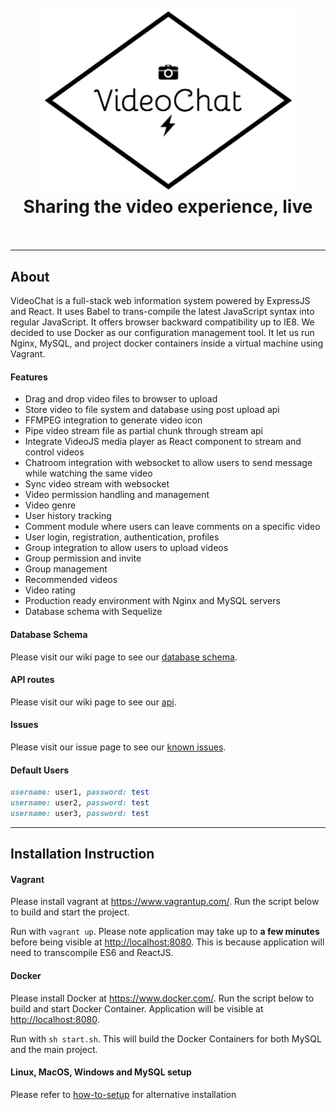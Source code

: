 <h1 align="center">
  <br>
  <img src="/src/view/public/Images/black-logo.png" alt="VideoChat" width="400">
  <br>
  Sharing the video experience, live
  <br>
  <br>
</h1>

---------------------

## About
VideoChat is a full-stack web information system powered by ExpressJS and React. It uses <a scr="https://babeljs.io/">Babel</a> to trans-compile the latest JavaScript syntax into regular JavaScript. It offers browser backward compatibility up to IE8. We decided to use Docker as our configuration management tool. It let us run Nginx, MySQL, and project docker containers inside a virtual machine using Vagrant.

#### Features
* Drag and drop video files to browser to upload
* Store video to file system and database using post upload api
* FFMPEG integration to generate video icon
* Pipe video stream file as partial chunk through stream api
* Integrate VideoJS media player as React component to stream and control videos
* Chatroom integration with websocket to allow users to send message while watching the same video
* Sync video stream with websocket
* Video permission handling and management
* Video genre
* User history tracking
* Comment module where users can leave comments on a specific video
* User login, registration, authentication, profiles
* Group integration to allow users to upload videos
* Group permission and invite
* Group management
* Recommended videos
* Video rating
* Production ready environment with Nginx and MySQL servers
* Database schema with Sequelize

#### Database Schema
Please visit our wiki page to see our [database schema](/../wikis/database).

#### API routes
Please visit our wiki page to see our [api](/../wikis/api).

#### Issues
Please visit our issue page to see our [known issues](/../issues).

#### Default Users
```ruby
username: user1, password: test
username: user2, password: test
username: user3, password: test
```

---------------------------
## Installation Instruction

#### Vagrant
Please install vagrant at <a href="https://www.vagrantup.com/">https://www.vagrantup.com/</a>. Run the script below to build and start the project.

Run with `vagrant up`. Please note application may take up to <b>a few minutes</b> before being visible at <a href="http://localhost">http://localhost:8080</a>. This is because application will need to transcompile ES6 and ReactJS.

#### Docker
Please install Docker at <a href="https://www.docker.com/">https://www.docker.com/</a>. Run the script below to build and start Docker Container. Application will be visible at <a href="http://localhost">http://localhost:8080</a>.

Run with `sh start.sh`. This will build the Docker Containers for both MySQL and the main project.

#### Linux, MacOS, Windows and MySQL setup
Please refer to [how-to-setup](/../wikis/how-to-setup) for alternative installation
